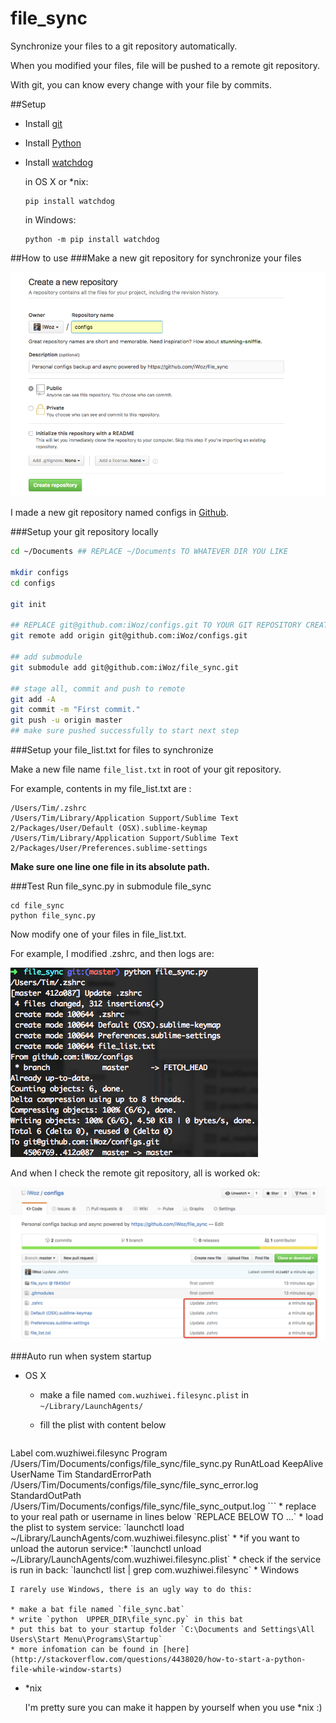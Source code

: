 # file_sync

Synchronize your files to a git repository automatically.

When you modified your files, file will be pushed to a remote git repository.

With git, you can know every change with your file by commits.

##Setup
* Install [git](https://git-scm.com/downloads)
* Install [Python](https://www.python.org/downloads/)

* Install [watchdog](http://pythonhosted.org/watchdog/)

	in OS X or *nix:
	
	```
	pip install watchdog
	```
	
	in Windows:
	
	```
	python -m pip install watchdog
	```

##How to use
###Make a new git repository for synchronize your files

![new git repository](imgs/new_git.png)

I made a new git repository named configs in [Github](https://github.com/new).
	
###Setup your git repository locally

```bash
cd ~/Documents ## REPLACE ~/Documents TO WHATEVER DIR YOU LIKE

mkdir configs
cd configs

git init

## REPLACE git@github.com:iWoz/configs.git TO YOUR GIT REPOSITORY CREATED BEFORE
git remote add origin git@github.com:iWoz/configs.git 

## add submodule
git submodule add git@github.com:iWoz/file_sync.git

## stage all, commit and push to remote
git add -A
git commit -m "First commit."
git push -u origin master
## make sure pushed successfully to start next step

```

###Setup your file_list.txt for files to synchronize

Make a new file name `file_list.txt` in root of your git repository.

For example, contents in my file_list.txt are :
 	
 ```planitext
/Users/Tim/.zshrc
/Users/Tim/Library/Application Support/Sublime Text 2/Packages/User/Default (OSX).sublime-keymap
/Users/Tim/Library/Application Support/Sublime Text 2/Packages/User/Preferences.sublime-settings
 ```
**Make sure one line one file in its absolute path.**

###Test
Run file_sync.py in submodule file_sync

```
cd file_sync
python file_sync.py
```

Now modify one of your files in file_list.txt.

For example, I modified .zshrc, and then logs are:

![logs](imgs/logs.png)

And when I check the remote git repository, all is worked ok:

![check](imgs/check.png)

###Auto run when system startup
* OS X
	* make a file named `com.wuzhiwei.filesync.plist` in `~/Library/LaunchAgents/`
	* fill the plist with content below

		```xml
<?xml version="1.0" encoding="UTF-8"?>
<!DOCTYPE plist PUBLIC -//Apple Computer//DTD PLIST 1.0//EN http://www.apple.com/DTDs/PropertyList-1.0.dtd >
<plist version="1.0">
  <dict>
    <key>Label</key>
    <string>com.wuzhiwei.filesync</string>
    <key>Program</key>
    <!-- REPLACE BELOW TO YOUR file_sync.py PATH -->
    <string>/Users/Tim/Documents/configs/file_sync/file_sync.py</string>
    <key>RunAtLoad</key>
    <true/>
    <key>KeepAlive</key>
    <true/>
    <key>UserName</key>
    <!-- REPLACE BELOW TO YOUR USERNAME -->
    <string>Tim</string>
    <key>StandardErrorPath</key>
    <!-- REPLACE BELOW TO WHAT EVER PATH YOU LIKE -->
    <string>/Users/Tim/Documents/configs/file_sync/file_sync_error.log</string>
    <key>StandardOutPath</key>
    <!-- REPLACE BELOW TO WHAT EVER PATH YOU LIKE -->
    <string>/Users/Tim/Documents/configs/file_sync/file_sync_output.log</string>
  </dict>
</plist>
		```
	* replace to your real path or username in lines below `REPLACE BELOW TO ...`
	* load the plist to system service: `launchctl load ~/Library/LaunchAgents/com.wuzhiwei.filesync.plist`
	* *if you want to unload the autorun service:* `launchctl unload ~/Library/LaunchAgents/com.wuzhiwei.filesync.plist`
	* check if the service is run in back: `launchctl list | grep com.wuzhiwei.filesync`
* Windows

	I rarely use Windows, there is an ugly way to do this:
	
	* make a bat file named `file_sync.bat`
	* write `python  UPPER_DIR\file_sync.py` in this bat
	* put this bat to your startup folder `C:\Documents and Settings\All Users\Start Menu\Programs\Startup`
	* more infomation can be found in [here](http://stackoverflow.com/questions/4438020/how-to-start-a-python-file-while-window-starts)
* *nix

	I'm pretty sure you can make it happen by yourself when you use *nix :)
